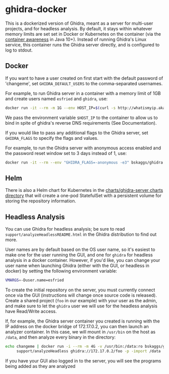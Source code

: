 # ghidra-docker

This is a dockerized version of Ghidra, meant as a server for multi-user
projects, and for headless analysis.  By default, it stays within whatever
memory limits are set set in Docker or Kubernetes on the container (via the
[container
awareness](https://blog.docker.com/2018/04/improved-docker-container-integration-with-java-10/)
in Java 10+). Instead of running Ghidra's Linux service, this container runs
the Ghidra server directly, and is configured to log to stdout.

## Docker

If you want to have a user created on first start with the default password of
'changeme', set `GHIDRA_DEFAULT_USERS` to the comma-separated usernames.

For example, to run Ghidra server in a container with a memory limit of 1GB and
create users named `esfried` and `ghidra`, use:

```bash
docker run -it --rm -m 1G --env HOST_IP=$(curl -s http://whatismyip.akamai.com/) --env GHIDRA_DEFAULT_USERS=tofarley,wnshobe -p 13100-13102:13100-13102 <image>
```

We pass the environment variable `$HOST_IP` to the container to allow us to bind
in spite of ghidra's reverse DNS requirements (See Documentation).

If you would like to pass any additional flags to the Ghidra server, set
`GHIDRA_FLAGS` to specify the flags and values. 

For example, to run the Ghidra server with anonymous access enabled and the
password reset window set to 3 days instead of 1, use:

```bash
docker run -it --rm --env "GHIDRA_FLAGS=-anonymous -e3" bskaggs/ghidra
```

## Helm

There is also a Helm chart for Kubernetes in the [charts/ghidra-server charts
directory](/charts/ghidra-server) that will create a one-pod StatefulSet with a
persistent volume for storing the repository information.

## Headless Analysis

You can use Ghidra for headless analysis; be sure to read
`support/analyzeHeadlessREADME.html` in the Ghidra distribution to find out
more.

User names are by default based on the OS user name, so it's easiest to make one
for the user running the GUI, and one for `ghidra` for headless analysis in a docker
container.  However, if you'd like, you can change your user name when launching
Ghidra (either with the GUI, or headless in docker) by setting the following
environment variable:

```bash
VMARGS=-Duser.name=esfried
```

To create the initial repository on the server, you must currently connect once
via the GUI (instructions will change once source code is released).  Create a
shared project (`foo` in our example) with your user as the admin, and make sure
to let the `ghidra` user we will use for the headless analysis have Read/Write
access.  

If, for example, the Ghidra server container you created is running with the IP
address on the docker bridge of 172.17.0.2, you can then launch an analyzer
container.  In this case, we will mount in `/usr/bin` on the host as `/data`,
and then analyze every binary in the directory:

```bash
echo changeme | docker run -i --rm -m 4G -v /usr/bin:/data:ro bskaggs/ghidra \
     support/analyzeHeadless ghidra://172.17.0.2/foo -p -import /data
```

If you have your GUI also logged in to the server, you will see the programs
being added as they are analyzed
